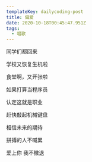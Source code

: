 ```yaml
---
templateKey: dailycoding-post
title: 偏爱
date: 2020-10-18T00:45:47.951Z
tags:
  - 唱歌
---
```

同学们都回来

学校又恢复生机啦

食堂啊，又开张啦

如果打算当程序员

认定这就是职业

赶快敲起机械键盘

相信未来的期待

拼搏的人不喊累

爱上你 我不撤退
